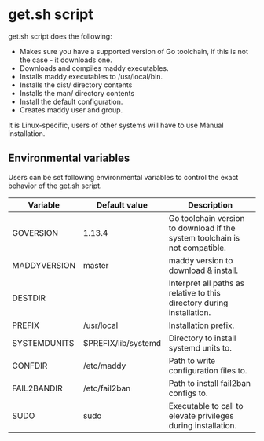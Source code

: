 # get.sh script

get.sh script does the following:

- Makes sure you have a supported version of Go toolchain, if this is not the
  case - it downloads one.
- Downloads and compiles maddy executables.
- Installs maddy executables to /usr/local/bin.
- Installs the dist/ directory contents
- Installs the man/ directory contents
- Install the default configuration.
- Creates maddy user and group.

It is Linux-specific, users of other systems will have to use Manual
installation.

## Environmental variables

Users can be set following environmental variables to control the exact
behavior of the get.sh script.

|  Variable       |  Default value        |  Description |
| --------------- | --------------------- | --- |
| GOVERSION       | 1.13.4                | Go toolchain version to download if the system toolchain is not compatible. |
| MADDYVERSION    | master                | maddy version to download & install. |
| DESTDIR         |                       | Interpret all paths as relative to this directory during installation. |
| PREFIX          | /usr/local            | Installation prefix. |
| SYSTEMDUNITS    | $PREFIX/lib/systemd   | Directory to install systemd units to. |
| CONFDIR         | /etc/maddy            | Path to write configuration files to. |
| FAIL2BANDIR     | /etc/fail2ban         | Path to install fail2ban configs to. |
| SUDO            | sudo                  | Executable to call to elevate privileges during installation. |

